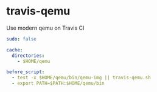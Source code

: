 # travis-qemu
Use modern qemu on Travis CI

```yaml
sudo: false

cache:
  directories:
    - $HOME/qemu

before_script:
  - test -x $HOME/qemu/bin/qemu-img || travis-qemu.sh
  - export PATH=$PATH:$HOME/qemu/bin
```
